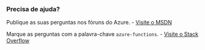 ### Precisa de ajuda?

Publique as suas perguntas nos fóruns do Azure. - [Visite o MSDN](http://go.microsoft.com/fwlink/?LinkId=780719)

Marque as perguntas com a palavra-chave `azure-functions`. - [Visite o Stack Overflow](http://stackoverflow.com/questions/tagged/azure-functions)


<!--HONumber=sep16_HO1-->


